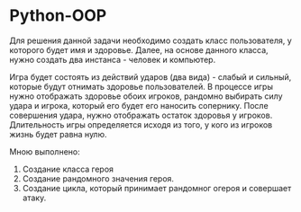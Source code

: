 # Python-OOP

Для решения данной задачи необходимо создать класс пользователя, у которого будет имя и здоровье. Далее, на основе данного класса, нужно создать два инстанса - человек и компьютер.

Игра будет состоять из действий ударов (два вида) - слабый и сильный, которые будут отнимать здоровье пользователей.
В процессе игры нужно отображать здоровье обоих игроков, рандомно выбирать силу удара и игрока, который его будет его наносить сопернику. После совершения удара, нужно отображать остаток здоровья у игроков. Длительность игры определяется исходя из того, у кого из игроков жизнь будет равна нулю.



Мною выполнено:
1. Создание класса героя
2. Создание рандомного значения героя.
3. Создание цикла, который принимает рандомног огероя и совершает атаку.
